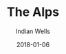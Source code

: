 ---
title: "The Alps"
subtitle: "Indian Wells"
customForwardUrl: "https://www.youtube.com/watch?v=rBulVpONLq8"
displayImg: "https://img.youtube.com/vi/rBulVpONLq8/0.jpg"
date: "2018-01-06"
newTab: true 
---